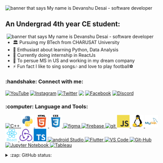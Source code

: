 <img src="https://user-images.githubusercontent.com/46750877/152845669-0c992506-5593-4587-a013-8fa393a8f6ad.gif" alt="banner that says My name is Devanshu Desai - software developer">


## An Undergrad 4th year CE student: 
<img src="https://user-images.githubusercontent.com/46750877/152845925-5de74ac6-6d7d-47b1-8362-9726f314a0ee.gif" align="right" width="500" alt="banner that says My name is Devanshu Desai - software developer">

- 🏛 Pursuing my BTech from CHARUSAT University
- 🌱 Enthusiast about learning Python, Data Analysis
- 🔬 Currently doing internship in ReactJs
- 🎯 To persue MS in US and working in my dream company
- ⚡ Fun fact I like to sing songs🎶 and love to play football⚽

<h3 align="left">:handshake: Connect with me:</h3>
<p align="left">
  <a href="https://www.youtube.com/channel/UCPjxPPsah7SyLh2avR8IPOQ/featured" target="blank"><img align="center" src="https://cdn.worldvectorlogo.com/logos/youtube-icon.svg" alt="YouTube" height="30" width="40" /></a>
  <a href="https://www.instagram.com/devanshudesai_/" target="blank"><img align="center" src="https://cdn.worldvectorlogo.com/logos/instagram-2-1.svg" alt="Instagram" height="40" width="40" /></a>
<a href="https://twitter.com/DevanshuDesai4" target="blank"><img align="center" src="https://cdn.worldvectorlogo.com/logos/twitter-6.svg" alt="Twitter" height="40" width="40" /></a>
  <a href="https://www.linkedin.com/in/devanshudesai15/" target="blank"><img align="center" src="https://cdn.worldvectorlogo.com/logos/linkedin-icon-2.svg" width="40" /></a>
<a href="https://www.facebook.com/profile.php?id=100011660374058" target="blank"><img align="center" src="https://cdn.worldvectorlogo.com/logos/facebook-3.svg" alt="Facebook" height="40" width="40" /></a>
  <a href="https://discord.com/channels/@me" target="blank"><img align="center" src="https://cdn.worldvectorlogo.com/logos/discord.svg" alt="Discord" height="40" width="40" /></a>


</p>


<h3 align="left">:computer: Language and Tools:</h3>
<p align="left">
  <a href="https://www.w3schools.com/CPP/default.asp" target="_blank"> <img src="https://cdn.worldvectorlogo.com/logos/c.svg" alt="C++" width="40" height="40"/> </a>
  <a href="https://www.python.org" target="_blank"> <img src="https://raw.githubusercontent.com/devicons/devicon/master/icons/python/python-original.svg" alt="python" width="40" height="40"/> </a> 
  <a href="https://www.w3.org/html/" target="_blank"> <img src="https://raw.githubusercontent.com/devicons/devicon/master/icons/html5/html5-original-wordmark.svg" alt="html5" width="40" height="40"/> </a>
   <a href="https://www.w3schools.com/css/" target="_blank"> <img src="https://raw.githubusercontent.com/devicons/devicon/master/icons/css3/css3-original-wordmark.svg" alt="css3" width="40" height="40"/> </a> 
  <a href="https://www.figma.com/" target="_blank"> <img src="https://www.vectorlogo.zone/logos/figma/figma-icon.svg" alt="figma" width="40" height="40"/> </a> 
  <a href="https://firebase.google.com/" target="_blank"> <img src="https://www.vectorlogo.zone/logos/firebase/firebase-icon.svg" alt="firebase" width="40" height="40"/> </a>     <a href="https://git-scm.com/" target="_blank"> <img src="https://www.vectorlogo.zone/logos/git-scm/git-scm-icon.svg" alt="git" width="40" height="40"/> </a>  
  <a href="https://developer.mozilla.org/en-US/docs/Web/JavaScript" target="_blank"> <img src="https://raw.githubusercontent.com/devicons/devicon/master/icons/javascript/javascript-original.svg" alt="javascript" width="40" height="40"/> </a> 
  <a href="https://www.linux.org/" target="_blank"> <img src="https://raw.githubusercontent.com/devicons/devicon/master/icons/linux/linux-original.svg" alt="linux" width="40" height="40"/> </a> 
<!--   <a href="https://www.mongodb.com/" target="_blank"> <img src="https://raw.githubusercontent.com/devicons/devicon/master/icons/mongodb/mongodb-original-wordmark.svg" alt="mongodb" width="40" height="40"/> </a> --> 
  <a href="https://www.mysql.com/" target="_blank"> <img src="https://raw.githubusercontent.com/devicons/devicon/master/icons/mysql/mysql-original-wordmark.svg" alt="mysql" width="40" height="40"/> </a> 
  <!-- <a href="https://nodejs.org" target="_blank"> <img src="https://raw.githubusercontent.com/devicons/devicon/master/icons/nodejs/nodejs-original-wordmark.svg" alt="nodejs" width="40" height="40"/> </a> --> 
  <a href="https://reactjs.org/" target="_blank"> <img src="https://raw.githubusercontent.com/devicons/devicon/master/icons/react/react-original-wordmark.svg" alt="react" width="40" height="40"/> </a> 
  <a href="https://redux.js.org" target="_blank"> <img src="https://raw.githubusercontent.com/devicons/devicon/master/icons/redux/redux-original.svg" alt="redux" width="40" height="40"/> </a> 
  <a href="https://www.typescriptlang.org/" target="_blank"> <img src="https://raw.githubusercontent.com/devicons/devicon/master/icons/typescript/typescript-original.svg" alt="typescript" width="40" height="40"/> </a>
  <a href="https://developer.android.com/studio" target="_blank"> <img src="https://cdn.worldvectorlogo.com/logos/android-studio-1.svg" alt="android Studio" width="60" height="60"/> </a>
  <a href="https://flutter.dev/" target="_blank"> <img src="https://cdn.worldvectorlogo.com/logos/flutter.svg" alt="Flutter" width="40" height="40"/> </a>
  <a href="https://code.visualstudio.com/" target="_blank"> <img src="https://cdn.worldvectorlogo.com/logos/visual-studio-code-1.svg" alt="VS Code" width="40" height="40"/> </a>
   <a href="https://github.com/" target="_blank"> <img src="https://cdn.worldvectorlogo.com/logos/github-icon.svg" alt="Git-Hub" width="40" height="40"/> </a>
  <a href="https://jupyter.org/" target="_blank"> <img src="https://jupyter.org/assets/homepage/main-logo.svg" alt="Jupyter Notebook" width="40" height="40"/> </a>
  <a href="https://www.tableau.com/" target="_blank"> <img src="https://cdn.worldvectorlogo.com/logos/tableau-software.svg" alt="Tableau" width="40" height="40"/> </a>

</br>
</p>


<details>
<summary>:zap: GitHub status:</summary>

![Devanshu's Github Stats](https://github-readme-stats.vercel.app/api?username=DevanshuDesai15&show_icons=true&title_color=c7b69d&icon_color=0afff7&text_color=00ff91&bg_color=0d081f)
  

</details>
